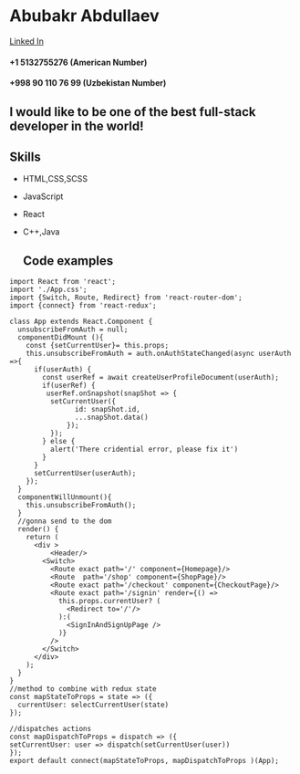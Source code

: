 
# Abubakr Abdullaev

[Linked In](https://www.linkedin.com/in/abubakr-abdi-abdullaev-358557150/)
#### +1 5132755276 (American Number)
#### +998 90 110 76 99 (Uzbekistan Number)

## I would like to be one of the best full-stack developer in the world! 

## Skills
+ HTML,CSS,SCSS
+ JavaScript
+ React
+ C++,Java


  ## Code examples

```React
import React from 'react';
import './App.css';
import {Switch, Route, Redirect} from 'react-router-dom';
import {connect} from 'react-redux';

class App extends React.Component {
  unsubscribeFromAuth = null;
  componentDidMount (){ 
    const {setCurrentUser}= this.props;
    this.unsubscribeFromAuth = auth.onAuthStateChanged(async userAuth =>{
      if(userAuth) {
        const userRef = await createUserProfileDocument(userAuth);
        if(userRef) {
         userRef.onSnapshot(snapShot => {
          setCurrentUser({
                id: snapShot.id,
                ...snapShot.data()
              });
          });
        } else {
          alert('There cridential error, please fix it')
        }
      }
      setCurrentUser(userAuth);
    });  
  }
  componentWillUnmount(){
    this.unsubscribeFromAuth();
  }
  //gonna send to the dom 
  render() { 
    return (
      <div >
          <Header/>
        <Switch>
          <Route exact path='/' component={Homepage}/>
          <Route  path='/shop' component={ShopPage}/>  
          <Route exact path='/checkout' component={CheckoutPage}/>  
          <Route exact path='/signin' render={() => 
            this.props.currentUser? (
              <Redirect to='/'/>
            ):(
              <SignInAndSignUpPage />
            )} 
          />
        </Switch>
      </div>
    );
  }
}
//method to combine with redux state
const mapStateToProps = state => ({
  currentUser: selectCurrentUser(state)
});
 
//dispatches actions
const mapDispatchToProps = dispatch => ({
setCurrentUser: user => dispatch(setCurrentUser(user))
});
export default connect(mapStateToProps, mapDispatchToProps )(App);
```


